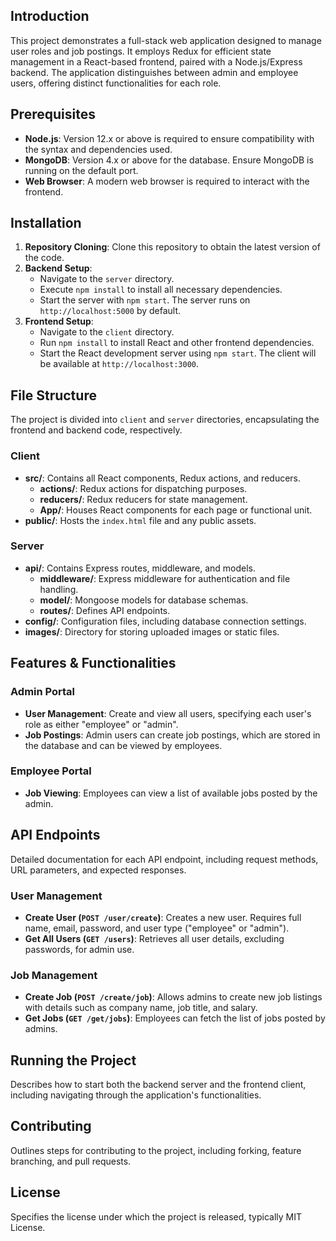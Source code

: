 
## Introduction

This project demonstrates a full-stack web application designed to manage user roles and job postings. It employs Redux for efficient state management in a React-based frontend, paired with a Node.js/Express backend. The application distinguishes between admin and employee users, offering distinct functionalities for each role.

## Prerequisites

- **Node.js**: Version 12.x or above is required to ensure compatibility with the syntax and dependencies used.
- **MongoDB**: Version 4.x or above for the database. Ensure MongoDB is running on the default port.
- **Web Browser**: A modern web browser is required to interact with the frontend.

## Installation

1. **Repository Cloning**: Clone this repository to obtain the latest version of the code.
2. **Backend Setup**:
   - Navigate to the `server` directory.
   - Execute `npm install` to install all necessary dependencies.
   - Start the server with `npm start`. The server runs on `http://localhost:5000` by default.
3. **Frontend Setup**:
   - Navigate to the `client` directory.
   - Run `npm install` to install React and other frontend dependencies.
   - Start the React development server using `npm start`. The client will be available at `http://localhost:3000`.

## File Structure

The project is divided into `client` and `server` directories, encapsulating the frontend and backend code, respectively.

### Client

- **src/**: Contains all React components, Redux actions, and reducers.
  - **actions/**: Redux actions for dispatching purposes.
  - **reducers/**: Redux reducers for state management.
  - **App/**: Houses React components for each page or functional unit.
- **public/**: Hosts the `index.html` file and any public assets.

### Server

- **api/**: Contains Express routes, middleware, and models.
  - **middleware/**: Express middleware for authentication and file handling.
  - **model/**: Mongoose models for database schemas.
  - **routes/**: Defines API endpoints.
- **config/**: Configuration files, including database connection settings.
- **images/**: Directory for storing uploaded images or static files.

## Features & Functionalities

### Admin Portal

- **User Management**: Create and view all users, specifying each user's role as either "employee" or "admin".
- **Job Postings**: Admin users can create job postings, which are stored in the database and can be viewed by employees.

### Employee Portal

- **Job Viewing**: Employees can view a list of available jobs posted by the admin.

## API Endpoints

Detailed documentation for each API endpoint, including request methods, URL parameters, and expected responses.

### User Management

- **Create User (`POST /user/create`)**: Creates a new user. Requires full name, email, password, and user type ("employee" or "admin").
- **Get All Users (`GET /users`)**: Retrieves all user details, excluding passwords, for admin use.

### Job Management

- **Create Job (`POST /create/job`)**: Allows admins to create new job listings with details such as company name, job title, and salary.
- **Get Jobs (`GET /get/jobs`)**: Employees can fetch the list of jobs posted by admins.

## Running the Project

Describes how to start both the backend server and the frontend client, including navigating through the application's functionalities.

## Contributing

Outlines steps for contributing to the project, including forking, feature branching, and pull requests.

## License

Specifies the license under which the project is released, typically MIT License.
